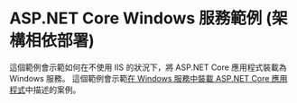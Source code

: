 # <a name="aspnet-core-windows-service-sample-framework-dependent-deployment"></a>ASP.NET Core Windows 服務範例 (架構相依部署)

這個範例會示範如何在不使用 IIS 的狀況下，將 ASP.NET Core 應用程式裝載為 Windows 服務。 這個範例會示範[在 Windows 服務中裝載 ASP.NET Core 應用程式](https://docs.microsoft.com/aspnet/core/host-and-deploy/windows-service)中描述的案例。

